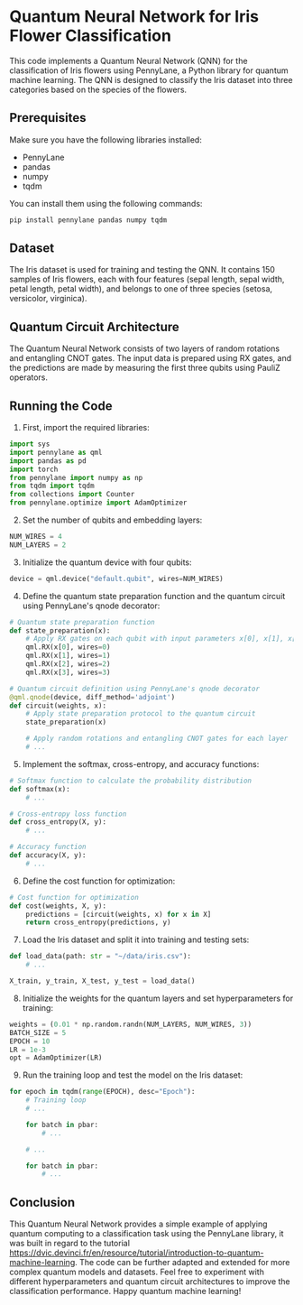 # Quantum Neural Network for Iris Flower Classification

This code implements a Quantum Neural Network (QNN) for the classification of Iris flowers using PennyLane, a Python library for quantum machine learning. The QNN is designed to classify the Iris dataset into three categories based on the species of the flowers.


## Prerequisites

Make sure you have the following libraries installed:

- PennyLane
- pandas
- numpy
- tqdm

You can install them using the following commands:

```bash
pip install pennylane pandas numpy tqdm
```

## Dataset

The Iris dataset is used for training and testing the QNN. It contains 150 samples of Iris flowers, each with four features (sepal length, sepal width, petal length, petal width), and belongs to one of three species (setosa, versicolor, virginica).

## Quantum Circuit Architecture

The Quantum Neural Network consists of two layers of random rotations and entangling CNOT gates. The input data is prepared using RX gates, and the predictions are made by measuring the first three qubits using PauliZ operators.

## Running the Code

1. First, import the required libraries:

```python
import sys
import pennylane as qml
import pandas as pd
import torch
from pennylane import numpy as np
from tqdm import tqdm
from collections import Counter
from pennylane.optimize import AdamOptimizer
```

2. Set the number of qubits and embedding layers:

```python
NUM_WIRES = 4
NUM_LAYERS = 2
```

3. Initialize the quantum device with four qubits:

```python
device = qml.device("default.qubit", wires=NUM_WIRES)
```

4. Define the quantum state preparation function and the quantum circuit using PennyLane's qnode decorator:

```python
# Quantum state preparation function
def state_preparation(x):
    # Apply RX gates on each qubit with input parameters x[0], x[1], x[2], x[3]
    qml.RX(x[0], wires=0)
    qml.RX(x[1], wires=1)
    qml.RX(x[2], wires=2)
    qml.RX(x[3], wires=3)

# Quantum circuit definition using PennyLane's qnode decorator
@qml.qnode(device, diff_method='adjoint')
def circuit(weights, x):
    # Apply state preparation protocol to the quantum circuit
    state_preparation(x)

    # Apply random rotations and entangling CNOT gates for each layer
    # ...
```

5. Implement the softmax, cross-entropy, and accuracy functions:

```python
# Softmax function to calculate the probability distribution
def softmax(x):
    # ...

# Cross-entropy loss function
def cross_entropy(X, y):
    # ...

# Accuracy function
def accuracy(X, y):
    # ...
```

6. Define the cost function for optimization:

```python
# Cost function for optimization
def cost(weights, X, y):
    predictions = [circuit(weights, x) for x in X]
    return cross_entropy(predictions, y)
```

7. Load the Iris dataset and split it into training and testing sets:

```python
def load_data(path: str = "~/data/iris.csv"):
    # ...

X_train, y_train, X_test, y_test = load_data()
```

8. Initialize the weights for the quantum layers and set hyperparameters for training:

```python
weights = (0.01 * np.random.randn(NUM_LAYERS, NUM_WIRES, 3))
BATCH_SIZE = 5
EPOCH = 10
LR = 1e-3
opt = AdamOptimizer(LR)
```

9. Run the training loop and test the model on the Iris dataset:

```python
for epoch in tqdm(range(EPOCH), desc="Epoch"):
    # Training loop
    # ...

    for batch in pbar:
        # ...

    # ...

    for batch in pbar:
        # ...
```

## Conclusion

This Quantum Neural Network provides a simple example of applying quantum computing to a classification task using the PennyLane library, it was built in regard to the tutorial  https://dvic.devinci.fr/en/resource/tutorial/introduction-to-quantum-machine-learning. 
The code can be further adapted and extended for more complex quantum models and datasets. Feel free to experiment with different hyperparameters and quantum circuit architectures to improve the classification performance. Happy quantum machine learning!
